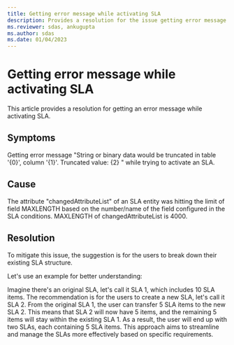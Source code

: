 ```yaml
---
title: Getting error message while activating SLA
description: Provides a resolution for the issue getting error message while activating SLA.
ms.reviewer: sdas, ankugupta
ms.author: sdas
ms.date: 01/04/2023
---
```

# Getting error message while activating SLA

This article provides a resolution for getting an error message while activating SLA.

## Symptoms

Getting error message "String or binary data would be truncated in table '{0}', column '{1}'. Truncated value: {2} " while trying to activate an SLA.

## Cause

The attribute "changedAttributeList" of an SLA entity was hitting the limit of field MAXLENGTH based on the number/name of the field configured in the SLA conditions. MAXLENGTH of changedAttributeList is 4000.

## Resolution

To mitigate this issue, the suggestion is for the users to break down their existing SLA structure. 

Let's use an example for better understanding:

Imagine there's an original SLA, let's call it SLA 1, which includes 10 SLA items. The recommendation is for the users to create a new SLA, let's call it SLA 2. From the original SLA 1, the user can transfer 5 SLA items to the new SLA 2. This means that SLA 2 will now have 5 items, and the remaining 5 items will stay within the existing SLA 1.
As a result, the user will end up with two SLAs, each containing 5 SLA items. This approach aims to streamline and manage the SLAs more effectively based on specific requirements.
